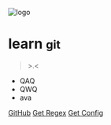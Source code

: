 <!-- _coverpage.md -->

![logo](https://avatars0.githubusercontent.com/u/24644841?s=400&amp;v=4)

# learn <small>git</small>

> \>.<

- QAQ
- QWQ
- ava

[GitHub](https://github.com/liubei121212/learn_git/)
[Get Regex](regex)
[Get Config](config)
